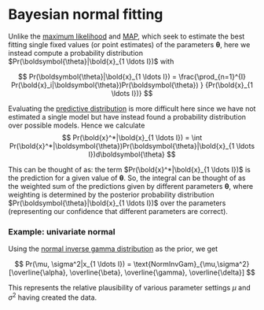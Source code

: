 # Bayesian normal fitting

Unlike the [maximum likelihood](202210101331) and [MAP](202210101339), which
seek to estimate the best fitting single fixed values (or point estimates) of
the parameters $\boldsymbol{\theta}$, here we instead compute a probability
distribution $Pr(\boldsymbol{\theta}|\bold{x}_{1 \ldots I})$ with

$$
Pr(\boldsymbol{\theta}|\bold{x}_{1 \ldots I}) = \frac{\prod_{n=1}^{I} Pr(\bold{x}_i|\boldsymbol{\theta})Pr(\boldsymbol{\theta}) }
{Pr(\bold{x}_{1 \ldots I})}
$$

Evaluating the [predictive distribution](202210131442) is more difficult here
since we have not estimated a single model but have instead found a probability
distribution over possible models. Hence we calculate 
$$
Pr(\bold{x}^*|\bold{x}_{1 \ldots I}) = \int
Pr(\bold{x}^*|\boldsymbol{\theta})Pr(\boldsymbol{\theta}|\bold{x}_{1 \ldots
I})d\boldsymbol{\theta}
$$

This can be thought of as: the term $Pr(\bold{x}^*|\bold{x}_{1 \ldots I})$ is
the prediction for a given value of $\boldsymbol{\theta}$. So, the integral can
be thought of as the weighted sum of the predictions given by different
parameters $\boldsymbol{\theta}$, where weighting is determined by the posterior
probability distribution $Pr(\boldsymbol{\theta}|\bold{x}_{1 \ldots I})$ over
the parameters (representing our confidence that different parameters are
correct).

### Example: univariate normal

Using the [normal inverse gamma distribution](202210091117) as the prior, we get

$$
Pr(\mu, \sigma^2|x_{1 \ldots I}) =
\text{NormInvGam}_{\mu,\sigma^2}[\overline{\alpha}, \overline{\beta}, \overline{\gamma}, \overline{\delta}]
$$

This represents the relative plausibility of various parameter settings $\mu$
and $\sigma^2$ having created the data.


